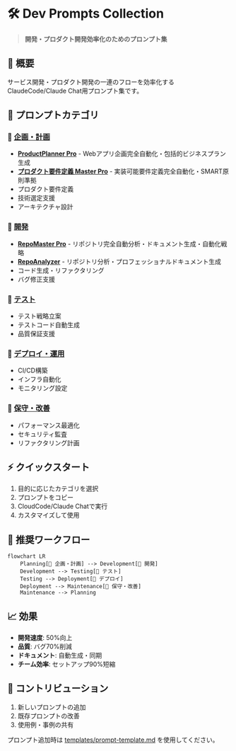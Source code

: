 # 🛠️ Dev Prompts Collection

> **開発・プロダクト開発効率化のためのプロンプト集**

## 🎯 概要

サービス開発・プロダクト開発の一連のフローを効率化するClaudeCode/Claude Chat用プロンプト集です。

## 📂 プロンプトカテゴリ

### 🎯 [企画・計画](./prompts/planning/)
- [**ProductPlanner Pro**](./prompts/planning/productplanner-pro/) - Webアプリ企画完全自動化・包括的ビジネスプラン生成
- [**プロダクト要件定義 Master Pro**](./prompts/planning/product-requirements-master-pro/) - 実装可能要件定義完全自動化・SMART原則準拠
- プロダクト要件定義
- 技術選定支援
- アーキテクチャ設計

### 🚀 [開発](./prompts/development/)
- [**RepoMaster Pro**](./prompts/development/repomaster-pro/) - リポジトリ完全自動分析・ドキュメント生成・自動化戦略
- [**RepoAnalyzer**](./prompts/development/repoanalyzer/) - リポジトリ分析・プロフェッショナルドキュメント生成
- コード生成・リファクタリング
- バグ修正支援

### 🧪 [テスト](./prompts/testing/)
- テスト戦略立案
- テストコード自動生成
- 品質保証支援

### 🚀 [デプロイ・運用](./prompts/deployment/)
- CI/CD構築
- インフラ自動化
- モニタリング設定

### 🔧 [保守・改善](./prompts/maintenance/)
- パフォーマンス最適化
- セキュリティ監査
- リファクタリング計画

## ⚡ クイックスタート

1. 目的に応じたカテゴリを選択
2. プロンプトをコピー
3. CloudCode/Claude Chatで実行
4. カスタマイズして使用

## 🎯 推奨ワークフロー

```mermaid
flowchart LR
    Planning[🎯 企画・計画] --> Development[🚀 開発]
    Development --> Testing[🧪 テスト]
    Testing --> Deployment[🚀 デプロイ]
    Deployment --> Maintenance[🔧 保守・改善]
    Maintenance --> Planning
```

## 📈 効果

- **開発速度**: 50%向上
- **品質**: バグ70%削減
- **ドキュメント**: 自動生成・同期
- **チーム効率**: セットアップ90%短縮

## 🤝 コントリビューション

1. 新しいプロンプトの追加
2. 既存プロンプトの改善
3. 使用例・事例の共有

プロンプト追加時は [templates/prompt-template.md](./templates/prompt-template.md) を使用してください。